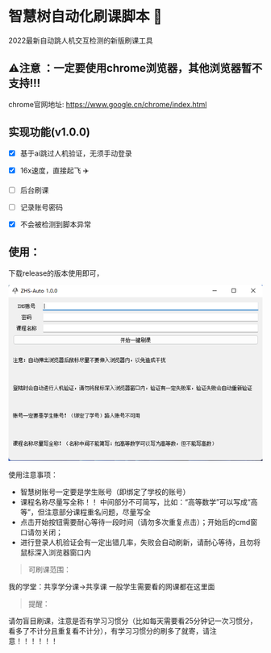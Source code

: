 # 智慧树自动化刷课脚本 🚀
2022最新自动跳人机交互检测的新版刷课工具

## :warning:注意 ：一定要使用**chrome浏览器**，其他浏览器暂不支持!!!
chrome官网地址: https://www.google.cn/chrome/index.html

## 实现功能(v1.0.0)
- [x] 基于ai跳过人机验证，无须手动登录
- [x] 16x速度，直接起飞 ✈️
- [ ] 后台刷课
- [ ] 记录账号密码
- [x] 不会被检测到脚本异常


## 使用：

下载release的版本使用即可，

![image](20221015.png)


使用注意事项：

* 智慧树账号一定要是学生账号（即绑定了学校的账号）
* 课程名称尽量写全称！！ 中间部分不可简写，比如：“高等数学”可以写成“高等”，但注意部分课程重名问题，尽量写全
* 点击开始按钮需要耐心等待一段时间（请勿多次重复点击）；开始后的cmd窗口请勿关闭；
* 进行登录人机验证会有一定出错几率，失败会自动刷新，请耐心等待，且勿将鼠标深入浏览器窗口内



> 可刷课范围：

我的学堂：共享学分课->共享课 一般学生需要看的网课都在这里面



> 提醒：

请勿盲目刷课，注意是否有学习习惯分（比如每天需要看25分钟记一次习惯分，看多了不计分且重复看不计分），有学习习惯分的刷多了就寄，请注意！！！！！！
